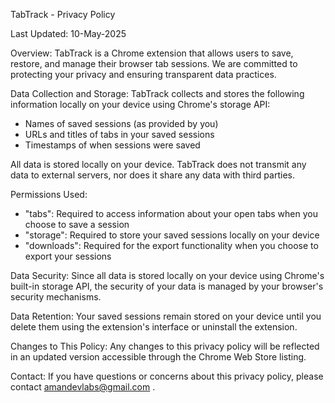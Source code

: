 TabTrack - Privacy Policy

Last Updated: 10-May-2025

Overview:
TabTrack is a Chrome extension that allows users to save, restore, and manage their browser tab sessions. We are committed to protecting your privacy and ensuring transparent data practices.

Data Collection and Storage:
TabTrack collects and stores the following information locally on your device using Chrome's storage API:
- Names of saved sessions (as provided by you)
- URLs and titles of tabs in your saved sessions
- Timestamps of when sessions were saved

All data is stored locally on your device. TabTrack does not transmit any data to external servers, nor does it share any data with third parties.

Permissions Used:
- "tabs": Required to access information about your open tabs when you choose to save a session
- "storage": Required to store your saved sessions locally on your device
- "downloads": Required for the export functionality when you choose to export your sessions

Data Security:
Since all data is stored locally on your device using Chrome's built-in storage API, the security of your data is managed by your browser's security mechanisms.

Data Retention:
Your saved sessions remain stored on your device until you delete them using the extension's interface or uninstall the extension.

Changes to This Policy:
Any changes to this privacy policy will be reflected in an updated version accessible through the Chrome Web Store listing.

Contact:
If you have questions or concerns about this privacy policy, please contact amandevlabs@gmail.com .
